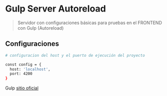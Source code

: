 # Gulp Server Autoreload

> Servidor con configuraciones básicas para pruebas en el FRONTEND con Gulp (Autoreload)

## Configuraciones

``` bash
# configuracion del host y el puerto de ejecución del proyecto

const config = {
  host: 'localhost',
  port: 4200
}
```

Gulp [sitio oficial](https://gulpjs.com/)
